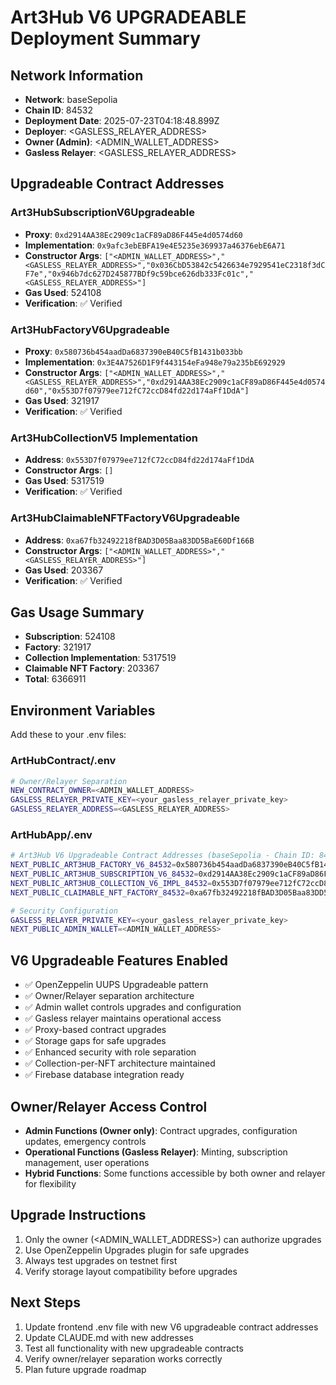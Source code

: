 
# Art3Hub V6 UPGRADEABLE Deployment Summary

## Network Information
- **Network**: baseSepolia
- **Chain ID**: 84532
- **Deployment Date**: 2025-07-23T04:18:48.899Z
- **Deployer**: <GASLESS_RELAYER_ADDRESS>
- **Owner (Admin)**: <ADMIN_WALLET_ADDRESS>
- **Gasless Relayer**: <GASLESS_RELAYER_ADDRESS>

## Upgradeable Contract Addresses

### Art3HubSubscriptionV6Upgradeable
- **Proxy**: `0xd2914AA38Ec2909c1aCF89aD86F445e4d0574d60`
- **Implementation**: `0x9afc3ebEBFA19e4E5235e369937a46376ebE6A71`
- **Constructor Args**: `["<ADMIN_WALLET_ADDRESS>","<GASLESS_RELAYER_ADDRESS>","0x036CbD53842c5426634e7929541eC2318f3dCF7e","0x946b7dc627D245877BDf9c59bce626db333Fc01c","<GASLESS_RELAYER_ADDRESS>"]`
- **Gas Used**: 524108
- **Verification**: ✅ Verified

### Art3HubFactoryV6Upgradeable
- **Proxy**: `0x580736b454aadDa6837390eB40C5fB1431b033bb`
- **Implementation**: `0x3E4A7526D1F9f443154eFa948e79a235bE692929`
- **Constructor Args**: `["<ADMIN_WALLET_ADDRESS>","<GASLESS_RELAYER_ADDRESS>","0xd2914AA38Ec2909c1aCF89aD86F445e4d0574d60","0x553D7f07979ee712fC72ccD84fd22d174aFf1DdA"]`
- **Gas Used**: 321917
- **Verification**: ✅ Verified

### Art3HubCollectionV5 Implementation
- **Address**: `0x553D7f07979ee712fC72ccD84fd22d174aFf1DdA`
- **Constructor Args**: `[]`
- **Gas Used**: 5317519
- **Verification**: ✅ Verified

### Art3HubClaimableNFTFactoryV6Upgradeable
- **Address**: `0xa67fb32492218fBAD3D05Baa83DD5BaE60Df166B`
- **Constructor Args**: `["<ADMIN_WALLET_ADDRESS>","<GASLESS_RELAYER_ADDRESS>"]`
- **Gas Used**: 203367
- **Verification**: ✅ Verified

## Gas Usage Summary
- **Subscription**: 524108
- **Factory**: 321917
- **Collection Implementation**: 5317519
- **Claimable NFT Factory**: 203367
- **Total**: 6366911

## Environment Variables

Add these to your .env files:

### ArtHubContract/.env
```bash
# Owner/Relayer Separation
NEW_CONTRACT_OWNER=<ADMIN_WALLET_ADDRESS>
GASLESS_RELAYER_PRIVATE_KEY=<your_gasless_relayer_private_key>
GASLESS_RELAYER_ADDRESS=<GASLESS_RELAYER_ADDRESS>
```

### ArtHubApp/.env
```bash
# Art3Hub V6 Upgradeable Contract Addresses (baseSepolia - Chain ID: 84532)
NEXT_PUBLIC_ART3HUB_FACTORY_V6_84532=0x580736b454aadDa6837390eB40C5fB1431b033bb
NEXT_PUBLIC_ART3HUB_SUBSCRIPTION_V6_84532=0xd2914AA38Ec2909c1aCF89aD86F445e4d0574d60
NEXT_PUBLIC_ART3HUB_COLLECTION_V6_IMPL_84532=0x553D7f07979ee712fC72ccD84fd22d174aFf1DdA
NEXT_PUBLIC_CLAIMABLE_NFT_FACTORY_84532=0xa67fb32492218fBAD3D05Baa83DD5BaE60Df166B

# Security Configuration
GASLESS_RELAYER_PRIVATE_KEY=<your_gasless_relayer_private_key>
NEXT_PUBLIC_ADMIN_WALLET=<ADMIN_WALLET_ADDRESS>
```

## V6 Upgradeable Features Enabled
- ✅ OpenZeppelin UUPS Upgradeable pattern
- ✅ Owner/Relayer separation architecture
- ✅ Admin wallet controls upgrades and configuration
- ✅ Gasless relayer maintains operational access
- ✅ Proxy-based contract upgrades
- ✅ Storage gaps for safe upgrades
- ✅ Enhanced security with role separation
- ✅ Collection-per-NFT architecture maintained
- ✅ Firebase database integration ready

## Owner/Relayer Access Control
- **Admin Functions (Owner only)**: Contract upgrades, configuration updates, emergency controls
- **Operational Functions (Gasless Relayer)**: Minting, subscription management, user operations
- **Hybrid Functions**: Some functions accessible by both owner and relayer for flexibility

## Upgrade Instructions
1. Only the owner (<ADMIN_WALLET_ADDRESS>) can authorize upgrades
2. Use OpenZeppelin Upgrades plugin for safe upgrades
3. Always test upgrades on testnet first
4. Verify storage layout compatibility before upgrades

## Next Steps
1. Update frontend .env file with new V6 upgradeable contract addresses
2. Update CLAUDE.md with new addresses
3. Test all functionality with new upgradeable contracts
4. Verify owner/relayer separation works correctly
5. Plan future upgrade roadmap
